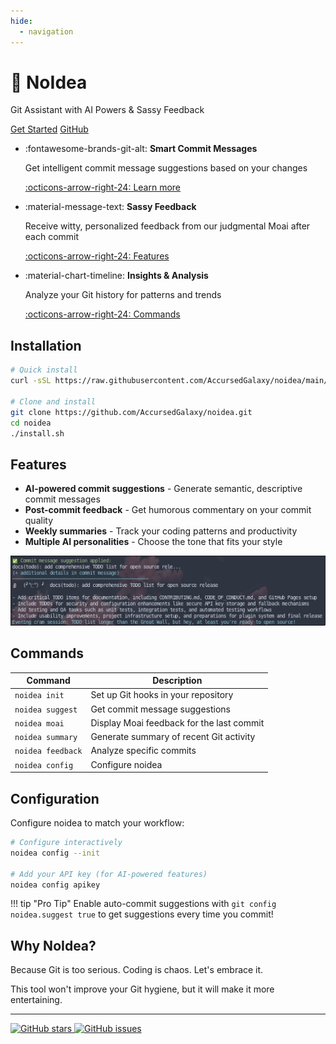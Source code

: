 ```yaml
---
hide:
  - navigation
---
```


<div class="hero">
  <div class="hero-content">
    <h1><span class="animated-emoji">🧠</span> NoIdea</h1>
    <p>Git Assistant with AI Powers & Sassy Feedback</p>
    <div class="hero-buttons">
      <a href="#installation" class="md-button md-button--primary">Get Started</a>
      <a href="https://github.com/AccursedGalaxy/noidea" class="md-button">GitHub</a>
    </div>
  </div>
</div>

<div class="grid cards" markdown>

- :fontawesome-brands-git-alt: __Smart Commit Messages__

    Get intelligent commit message suggestions based on your changes

    [:octicons-arrow-right-24: Learn more](api-key-management.md)

- :material-message-text: __Sassy Feedback__

    Receive witty, personalized feedback from our judgmental Moai after each commit

    [:octicons-arrow-right-24: Features](#features)

- :material-chart-timeline: __Insights & Analysis__

    Analyze your Git history for patterns and trends

    [:octicons-arrow-right-24: Commands](#commands)

</div>

## Installation

```bash
# Quick install
curl -sSL https://raw.githubusercontent.com/AccursedGalaxy/noidea/main/quickinstall.sh | bash

# Clone and install
git clone https://github.com/AccursedGalaxy/noidea.git
cd noidea
./install.sh
```

## Features

- **AI-powered commit suggestions** - Generate semantic, descriptive commit messages
- **Post-commit feedback** - Get humorous commentary on your commit quality
- **Weekly summaries** - Track your coding patterns and productivity
- **Multiple AI personalities** - Choose the tone that fits your style

![NoIdea in Action](assets/commit_suggestion_preview.png)

## Commands

| Command | Description |
| ------- | ----------- |
| `noidea init` | Set up Git hooks in your repository |
| `noidea suggest` | Get commit message suggestions |
| `noidea moai` | Display Moai feedback for the last commit |
| `noidea summary` | Generate summary of recent Git activity |
| `noidea feedback` | Analyze specific commits |
| `noidea config` | Configure noidea |

## Configuration

Configure noidea to match your workflow:

```bash
# Configure interactively
noidea config --init

# Add your API key (for AI-powered features)
noidea config apikey
```

!!! tip "Pro Tip"
    Enable auto-commit suggestions with `git config noidea.suggest true` to get suggestions every time you commit!

## Why NoIdea?

Because Git is too serious. Coding is chaos. Let's embrace it.

This tool won't improve your Git hygiene, but it will make it more entertaining.

---

<div class="github-card">
<a href="https://github.com/AccursedGalaxy/noidea" title="Star AccursedGalaxy/noidea on GitHub">
    <img src="https://img.shields.io/github/stars/AccursedGalaxy/noidea?style=social" alt="GitHub stars">
</a>
<a href="https://github.com/AccursedGalaxy/noidea/issues">
    <img src="https://img.shields.io/github/issues/AccursedGalaxy/noidea" alt="GitHub issues">
</a>
</div>

